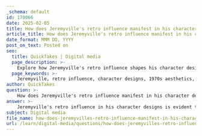 ```yaml
---
_schema: default
id: 170066
date: 2025-02-05
title: How does Jeremyville's retro influence manifest in his character designs?
article_title: How does Jeremyville's retro influence manifest in his character designs?
date_format: MMM DD, YYYY
post_on_text: Posted on
seo:
  title: QuickTakes | Digital media
  page_description: >-
    Explore how Jeremyville's retro influence shapes his character designs, blending bold colors, cultural references from the 1970s, and exaggerated traits for a nostalgic yet contemporary appeal.
  page_keywords: >-
    Jeremyville, retro influence, character designs, 1970s aesthetics, visual style, bold colors, playful shapes, cultural references, cartoonish features, exaggerated traits, quirky personalities, commercial versatility, toys, apparel, home decor, storytelling, nostalgia, contemporary appeal
author: QuickTakes
question: >-
    How does Jeremyville's retro influence manifest in his character designs?
answer: >-
    Jeremyville's retro influence in his character designs is evident through several key aspects that reflect a nostalgic aesthetic reminiscent of the 1970s. This influence manifests in the following ways:\n\n1. **Visual Style**: Jeremyville's characters often feature bold colors, playful shapes, and exaggerated proportions, which are characteristic of retro design. This style evokes a sense of familiarity and warmth, drawing on the visual language of past decades. The use of vibrant palettes and whimsical forms creates a nostalgic appeal that resonates with audiences.\n\n2. **Cultural References**: His work frequently incorporates elements from pop culture and design trends of the 1970s, such as the use of cartoonish features and stylized representations. This not only pays homage to the era but also connects with viewers who have a fondness for that time period.\n\n3. **Character Personalities**: The characters designed by Jeremyville often embody exaggerated traits and quirky personalities, which are reminiscent of classic cartoon characters. This exaggeration serves to enhance their charm and relatability, making them memorable and engaging.\n\n4. **Commercial Versatility**: Jeremyville's entrepreneurial approach allows him to leverage his retro style across various merchandise, including toys, apparel, and home decor. This versatility showcases how his character designs can appeal to both nostalgic sentiments and contemporary consumer culture.\n\n5. **Storytelling Elements**: His characters often come with backstories and distinct personalities, which are integral to their design. This narrative aspect is a hallmark of effective character design, allowing viewers to connect with the characters on a deeper level, reminiscent of the storytelling found in retro cartoons and comics.\n\nIn summary, Jeremyville's retro influence is a blend of visual aesthetics, cultural references, exaggerated character traits, commercial adaptability, and storytelling, all of which contribute to the nostalgic yet contemporary appeal of his character designs.
subject: Digital media
file_name: how-does-jeremyvilles-retro-influence-manifest-in-his-character-designs.md
url: /learn/digital-media/questions/how-does-jeremyvilles-retro-influence-manifest-in-his-character-designs
---
```


&nbsp;